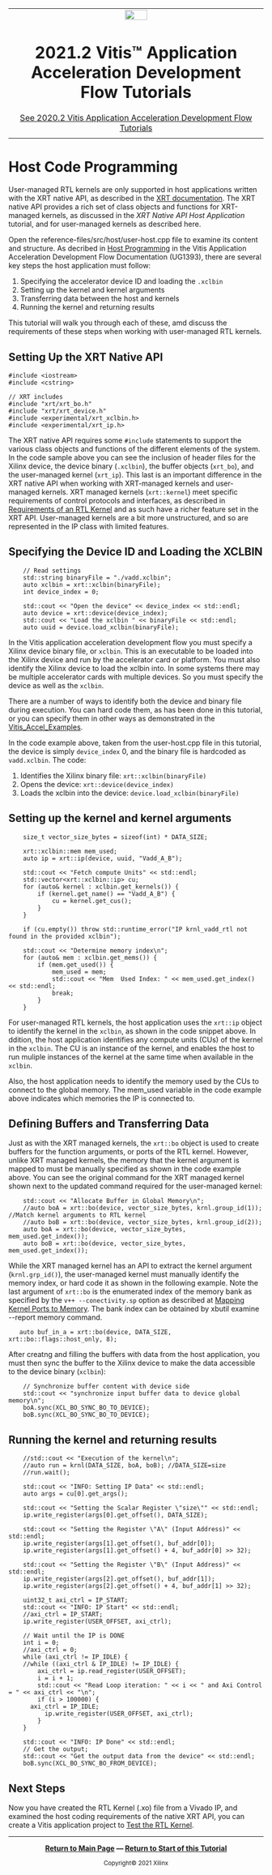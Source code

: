 ﻿<table class="sphinxhide">
 <tr>
   <td align="center"><img src="https://www.xilinx.com/content/dam/xilinx/imgs/press/media-kits/corporate/xilinx-logo.png" width="30%"/><h1>2021.2 Vitis™ Application Acceleration Development Flow Tutorials</h1>
   <a href="https://github.com/Xilinx/Vitis-Tutorials/tree/2020.2">See 2020.2 Vitis Application Acceleration Development Flow Tutorials</a>
   </td>
 </tr>
 <tr>
 <td>
 </td>
 </tr>
</table>

# Host Code Programming

User-managed RTL kernels are only supported in host applications written with the XRT native API, as described in the [XRT documentation](https://xilinx.github.io/XRT/master/html/xrt_native_apis.html). The XRT native API provides a rich set of class objects and functions for XRT-managed kernels, as discussed in the *XRT Native API Host Application* tutorial, and for user-managed kernels as described here. 

Open the reference-files/src/host/user-host.cpp file to examine its content and structure. As decribed in [Host Programming](https://www.xilinx.com/html_docs/xilinx2021_1/vitis_doc/devhostapp.html#vpy1519742402284) in the Vitis Application Acceleration Development Flow Documentation (UG1393), there are several key steps the host application must follow: 

1. Specifying the accelerator device ID and loading the `.xclbin`
2. Setting up the kernel and kernel arguments
3. Transferring data between the host and kernels
4. Running the kernel and returning results

This tutorial will walk you through each of these, amd discuss the requirements of these steps when working with user-managed RTL kernels.

## Setting Up the XRT Native API

```
#include <iostream>
#include <cstring>

// XRT includes
#include "xrt/xrt_bo.h"
#include "xrt/xrt_device.h"
#include <experimental/xrt_xclbin.h>
#include <experimental/xrt_ip.h>
```

The XRT native API requires some `#include` statements to support the various class objects and functions of the different elements of the system. In the code sample above you can see the inclusion of header files for the Xilinx device, the device binary (`.xclbin`), the buffer objects (`xrt_bo`), and the user-managed kernel (`xrt_ip`). This last is an important difference in the XRT native API when working with XRT-managed kernels and user-managed kernels. XRT managed kernels (`xrt::kernel`) meet specific requirements of control protocols and interfaces, as described in [Requirements of an RTL Kernel](https://www.xilinx.com/html_docs/xilinx2021_1/vitis_doc/devrtlkernel.html#qbh1504034323531) and as such have a richer feature set in the XRT API. User-managed kernels are a bit more unstructured, and so are represented in the IP class with limited features. 

## Specifying the Device ID and Loading the XCLBIN

```
    // Read settings
    std::string binaryFile = "./vadd.xclbin";
    auto xclbin = xrt::xclbin(binaryFile);
    int device_index = 0;

    std::cout << "Open the device" << device_index << std::endl;
    auto device = xrt::device(device_index);
    std::cout << "Load the xclbin " << binaryFile << std::endl;
    auto uuid = device.load_xclbin(binaryFile);
``` 

In the Vitis application acceleration development flow you must specify a Xilinx device binary file, or `xclbin`. This is an executable to be loaded into the Xilinx device and run by the accelerator card or platform. You must also identify the Xilinx device to load the xclbin into. In some systems there may be multiple accelerator cards with multiple devices. So you must specify the device as well as the `xclbin`. 

There are a number of ways to identify both the device and binary file during execution. You can hard code them, as has been done in this tutorial, or you can specify them in other ways as demonstrated in the [Vitis_Accel_Examples](https://github.com/Xilinx/Vitis_Accel_Examples). 

In the code example above, taken from the user-host.cpp file in this tutorial, the device is simply `device_index` 0, and the binary file is hardcoded as `vadd.xclbin`. The code: 

1. Identifies the Xilinx binary file: `xrt::xclbin(binaryFile)`
2. Opens the device: `xrt::device(device_index)`
3. Loads the xclbin into the device: `device.load_xclbin(binaryFile)`

## Setting up the kernel and kernel arguments

```
    size_t vector_size_bytes = sizeof(int) * DATA_SIZE;

    xrt::xclbin::mem mem_used;
    auto ip = xrt::ip(device, uuid, "Vadd_A_B");

    std::cout << "Fetch compute Units" << std::endl;
    std::vector<xrt::xclbin::ip> cu;
    for (auto& kernel : xclbin.get_kernels()) {
        if (kernel.get_name() == "Vadd_A_B") {
            cu = kernel.get_cus();
        }
    }

    if (cu.empty()) throw std::runtime_error("IP krnl_vadd_rtl not found in the provided xclbin");

    std::cout << "Determine memory index\n";
    for (auto& mem : xclbin.get_mems()) {
        if (mem.get_used()) {
            mem_used = mem;
            std::cout << "Mem  Used Index: " << mem_used.get_index() << std::endl;
            break;
        }
    }
```

For user-managed RTL kernels, the host application uses the `xrt::ip` object to identify the kernel in the `xclbin`, as shown in the code snippet above. In ddition, the host application identifies any compute units (CUs) of the kernel in the `xclbin`. The CU is an instance of the kernel, and enables the host to run muliple instances of the kernel at the same time when available in the `xclbin`. 

Also, the host application needs to identify the memory used by the CUs to connect to the global memory. The mem_used variable in the code example above indicates which memories the IP is connected to. 


## Defining Buffers and Transferring Data

Just as with the XRT managed kernels, the `xrt::bo` object is used to create buffers for the function arguments, or ports of the RTL kernel. However, unlike XRT managed kernels, the memory that the kernel argument is mapped to must be manually specified as shown in the code example above. You can see the original command for the XRT managed kernel shown next to the updated command required for the user-managed kernel: 

```
    std::cout << "Allocate Buffer in Global Memory\n";
    //auto boA = xrt::bo(device, vector_size_bytes, krnl.group_id(1)); //Match kernel arguments to RTL kernel
    //auto boB = xrt::bo(device, vector_size_bytes, krnl.group_id(2));
    auto boA = xrt::bo(device, vector_size_bytes, mem_used.get_index());
    auto boB = xrt::bo(device, vector_size_bytes, mem_used.get_index());
```

While the XRT managed kernel has an API to extract the kernel argument (`krnl.grp_id()`), the user-managed kernel must manually identify the memory index, or hard code it as shown in the following example. Note the last argument of `xrt::bo` is the enumerated index of the memory bank as specified by the `v++ --conectivity.sp` option as described at [Mapping Kernel Ports to Memory](https://docs.xilinx.com/r/en-US/ug1393-vitis-application-acceleration/Mapping-Kernel-Ports-to-Memory). The bank index can be obtained by xbutil examine --report memory command.

```
   auto buf_in_a = xrt::bo(device, DATA_SIZE, xrt::bo::flags::host_only, 8);
```

After creatng and filling the buffers with data from the host application, you must then sync the buffer to the Xilinx device to make the data accessible to the device binary (`xclbin`): 

```
    // Synchronize buffer content with device side
    std::cout << "synchronize input buffer data to device global memory\n";
    boA.sync(XCL_BO_SYNC_BO_TO_DEVICE);
    boB.sync(XCL_BO_SYNC_BO_TO_DEVICE);
```


## Running the kernel and returning results




```
    //std::cout << "Execution of the kernel\n";
    //auto run = krnl(DATA_SIZE, boA, boB); //DATA_SIZE=size
    //run.wait();

    std::cout << "INFO: Setting IP Data" << std::endl;
    auto args = cu[0].get_args();

    std::cout << "Setting the Scalar Register \"size\"" << std::endl;
    ip.write_register(args[0].get_offset(), DATA_SIZE);

    std::cout << "Setting the Register \"A\" (Input Address)" << std::endl;
    ip.write_register(args[1].get_offset(), buf_addr[0]);
    ip.write_register(args[1].get_offset() + 4, buf_addr[0] >> 32);

    std::cout << "Setting the Register \"B\" (Input Address)" << std::endl;
    ip.write_register(args[2].get_offset(), buf_addr[1]);
    ip.write_register(args[2].get_offset() + 4, buf_addr[1] >> 32);

    uint32_t axi_ctrl = IP_START;
    std::cout << "INFO: IP Start" << std::endl;
    //axi_ctrl = IP_START;
    ip.write_register(USER_OFFSET, axi_ctrl);

    // Wait until the IP is DONE
    int i = 0;
    //axi_ctrl = 0;
    while (axi_ctrl != IP_IDLE) {
    //while ((axi_ctrl & IP_IDLE) != IP_IDLE) {
        axi_ctrl = ip.read_register(USER_OFFSET);
        i = i + 1;
        std::cout << "Read Loop iteration: " << i << " and Axi Control = " << axi_ctrl << "\n";
        if (i > 100000) {
	  axi_ctrl = IP_IDLE;
          ip.write_register(USER_OFFSET, axi_ctrl);
        }
    }

    std::cout << "INFO: IP Done" << std::endl;
    // Get the output;
    std::cout << "Get the output data from the device" << std::endl;
    boB.sync(XCL_BO_SYNC_BO_FROM_DEVICE);
```




## Next Steps

Now you have created the RTL Kernel (.xo) file from a Vivado IP, and examined the host coding requirements of the native XRT API, you can create a Vitis application project to [Test the RTL Kernel](./using_the_rtl_kernel.md).
</br>

<hr/>
<p align="center" class="sphinxhide"><b><a href="/README.md">Return to Main Page</a> — <a href="./README.md">Return to Start of this Tutorial</a></b></p>

<p align="center" class="sphinxhide"><sup>Copyright&copy; 2021 Xilinx</sup></p>

